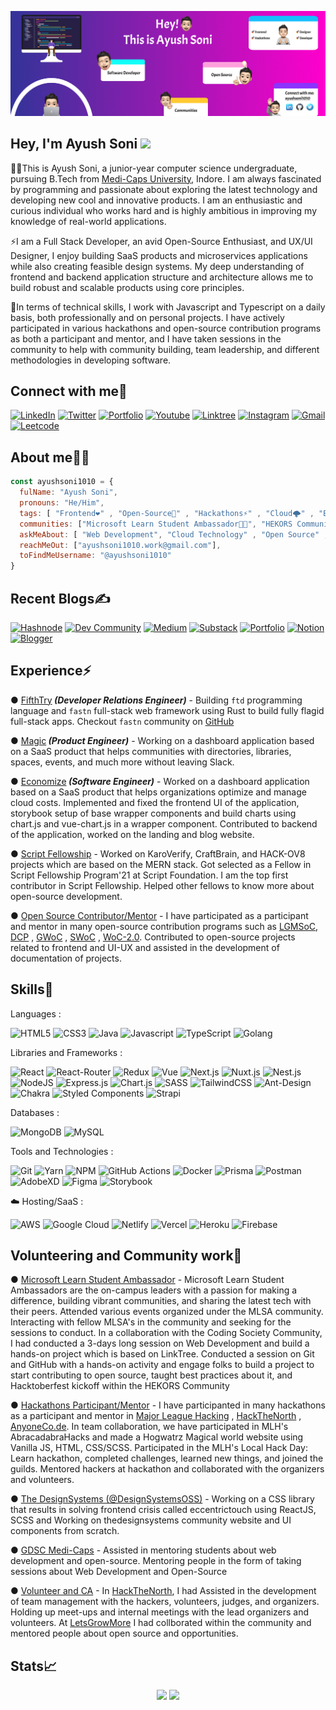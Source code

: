 ![image](./github-banner.png)
<h2 align="left">Hey, I'm Ayush Soni <img src="https://raw.githubusercontent.com/aemmadi/aemmadi/master/wave.gif" width="30"/></h2>

<p>👨‍🎓This is Ayush Soni, a junior-year computer science undergraduate, pursuing B.Tech from <a href="https://www.medicaps.ac.in/">Medi-Caps University</a>, Indore. I am always fascinated by programming and passionate about exploring the latest technology and developing new cool and innovative products. I am an enthusiastic and curious individual who works hard and is highly ambitious in improving my knowledge of real-world applications.
</p>

<p>⚡I am a Full Stack Developer, an avid Open-Source Enthusiast, and UX/UI Designer, I enjoy building SaaS products and microservices applications while also creating feasible design systems. My deep understanding of frontend and backend application structure and architecture allows me to build robust and scalable products using core principles.
</p>

<p>
🎯In terms of technical skills, I work with Javascript and Typescript on a daily basis, both professionally and on personal projects. I have actively participated in various hackathons and open-source contribution programs as both a participant and mentor, and I have taken sessions in the community to help with community building, team leadership, and different methodologies in developing software.
</p>


<h2 align="left">Connect with me🤝</h2>
<div align="left">
  <a href="https://linkedin.com/in/ayushsoni1010/" target="_blank"><img alt="LinkedIn" src="https://img.shields.io/badge/linkedin-%230077B5.svg?style=for-the-badge&logo=linkedin&logoColor=white"/></a>
  <a href="https://twitter.com/ayushsoni1010" target="_blank"><img alt="Twitter" src="https://img.shields.io/badge/Twitter-%231DA1F2.svg?style=for-the-badge&logo=Twitter&logoColor=white"/></a>
  <a href="https://ayushsoni1010.com" target="_blank"><img alt="Portfolio" src="https://img.shields.io/badge/Portfolio-%23000000.svg?style=for-the-badge&logo=firefox&logoColor=#FF7139"/></a>
  <a href="https://youtube.com/@ayushsoni1010" target="_blank"><img alt="Youtube" src="https://img.shields.io/badge/YouTube-%23FF0000.svg?style=for-the-badge&logo=YouTube&logoColor=white"/></a>
  <a href="https://linktr.ee/ayushsoni1010" target="_blank"><img alt="Linktree" src="https://img.shields.io/badge/linktree-1de9b6?style=for-the-badge&logo=linktree&logoColor=white"/></a>
  <a href="https://instagram.com/aayushsoni1010" target="_blank"><img alt="Instagram" src="https://img.shields.io/badge/Instagram-%23E4405F.svg?style=for-the-badge&logo=Instagram&logoColor=white"/></a>
  <a href="mailto:ayushsoni1010.work@gmail.com" target="_blank"><img alt="Gmail" src="https://img.shields.io/badge/Gmail-D14836?style=for-the-badge&logo=gmail&logoColor=white"/></a>
  <a href="https://leetcode.com/ayushsoni1010/" target="_blank"><img alt="Leetcode" src="https://img.shields.io/badge/LeetCode-000000?style=for-the-badge&logo=LeetCode&logoColor=#d16c06"/></a>
</div>

<h2 align="left">About me👨‍💻</h2>

```JavaScript
const ayushsoni1010 = {
  fulName: "Ayush Soni",
  pronouns: "He/Him",
  tags: [ "Frontend❤️" , "Open-Source🚀" , "Hackathons⚡" , "Cloud🌩️" , "Backend💡" , "Mentoring🙌" , "Communities🎯"],
  communities: ["Microsoft Learn Student Ambassador👨‍🎓", "HEKORS Community💜"],
  askMeAbout: [ "Web Development", "Cloud Technology" , "Open Source" , "API's" ],
  reachMeOut: ["ayushsoni1010.work@gmail.com"],
  toFindMeUsername: "@ayushsoni1010"
}
```

<h2 align="left">Recent Blogs✍️</h2>
<div align="left">
  <a href="https://hashnode.com/@ayushsoni1010" target="_blank"><img alt="Hashnode" src="https://img.shields.io/badge/Hashnode-2962FF?style=for-the-badge&logo=hashnode&logoColor=white"/></a>
  <a href="https://dev.to/ayushsoni1010" target="_blank"><img alt="Dev Community" src="https://img.shields.io/badge/dev.to-0A0A0A?style=for-the-badge&logo=dev.to&logoColor=white"/></a>
  <a href="https://medium.com/@ayushsoni1010" target="_blank"><img alt="Medium" src="https://img.shields.io/badge/Medium-12100E?style=for-the-badge&logo=medium&logoColor=white)"/></a>
  <a href="https://ayushsoni1010.substack.com/" target="_blank"><img alt="Substack" src="https://img.shields.io/badge/Substack-%23006f5c.svg?style=for-the-badge&logo=substack&logoColor=FF6719"/></a>	
  <a href="https://ayushsoni1010.com/blogs" target="_blank"><img alt="Portfolio" src="https://img.shields.io/badge/Portfolio-%23000000.svg?style=for-the-badge&logo=firefox&logoColor=#FF7139"/></a>
  <a href="https://www.notion.so/ayushsoni1010/Ayush-Soni-9c6e41ece1994828b3a342318e687447" target="_blank"><img alt="Notion" src="https://img.shields.io/badge/Notion-%23000000.svg?style=for-the-badge&logo=notion&logoColor=white"/></a>
  <a href="https://ayushsoni1010.blogspot.com/" target="_blank"><img alt="Blogger" src="https://img.shields.io/badge/Blogger-FF5722?style=for-the-badge&logo=blogger&logoColor=white"/></a>
</div>

<h2 align="left">Experience⚡</h2>
<p>● <a href="https://fastn.com">FifthTry</a><i><b> (Developer Relations Engineer)</b></i> - Building  <code>ftd</code> programming language and <code>fastn</code> full-stack web framework using Rust to build fully flagid full-stack apps. Checkout <code>fastn</code> community on <a href="https://github.com/fastn-stack">GitHub</a></p>

<p>● <a href="https://magic.app/">Magic</a><i><b> (Product Engineer)</b></i> - Working on a dashboard application based on a SaaS product that helps communities with directories, libraries, spaces, events, and much more without leaving Slack.</p>

<p>● <a href="https://www.economize.cloud/">Economize</a></a><i><b> (Software Engineer)</b></i> - Worked on a dashboard application based on a SaaS product that helps organizations optimize and manage cloud costs. Implemented and fixed the frontend UI of the application, storybook setup of base wrapper components and build charts using chart.js and vue-chart.js in a wrapper component. Contributed to backend of the application, worked on the landing and blog website.</p>

<p>● <a href="https://getsocialnow.co/">Script Fellowship</a> -  Worked on KaroVerify, CraftBrain, and HACK-OV8 projects which are based on the MERN stack. Got selected as a Fellow in Script Fellowship Program'21 at Script Foundation. I am the top first contributor in Script Fellowship. Helped other fellows to know more about open-source development.</p>

<p>● <a href="/">Open Source Contributor/Mentor</a> -  I have participated as a participant and mentor in many open-source contribution programs such as <a href="https://letsgrowmore.in/soc/">LGMSoC</a>, <a href="https://www.devincept.com/">DCP</a> , <a href="https://gwoc.girlscript.tech/">GWoC</a> , <a href="https://swoc.scriptindia.org/">SWoC</a> , <a href="https://gdsc-woc.tech/">WoC-2.0</a>. Contributed to open-source projects related to frontend and UI-UX and assisted in the development of documentation of projects. </p>


<h2 align="left">Skills🚀</h2>
<p>Languages :</p>
<div>
 <img alt="HTML5" src="https://img.shields.io/badge/html5-%23E34F26.svg?style=for-the-badge&logo=html5&logoColor=white" />
 <img alt="CSS3" src="https://img.shields.io/badge/css3-%231572B6.svg?style=for-the-badge&logo=css3&logoColor=white" />	
 <img alt="Java" src="https://img.shields.io/badge/java-%23ED8B00.svg?style=for-the-badge&logo=java&logoColor=white"/>
 <img alt="Javascript" src="https://img.shields.io/badge/javascript-%23323330.svg?style=for-the-badge&logo=javascript&logoColor=%23F7DF1E"/>	
 <img alt="TypeScript" src="https://img.shields.io/badge/typescript-%23007ACC.svg?style=for-the-badge&logo=typescript&logoColor=white"/>
 <img alt="Golang" src="https://img.shields.io/badge/go-%2300ADD8.svg?style=for-the-badge&logo=go&logoColor=white" />	
</div>

<p>Libraries and Frameworks :
<div>
 <img alt="React" src="https://img.shields.io/badge/react-%2320232a.svg?style=for-the-badge&logo=react&logoColor=%2361DAFB"/>
 <img alt="React-Router" src="https://img.shields.io/badge/React_Router-CA4245?style=for-the-badge&logo=react-router&logoColor=white"/>
 <img alt="Redux" src="https://img.shields.io/badge/redux-%23593d88.svg?style=for-the-badge&logo=redux&logoColor=white"/>	
 <img alt="Vue" src="https://img.shields.io/badge/vuejs-%2335495e.svg?style=for-the-badge&logo=vuedotjs&logoColor=%234FC08D"/>	
 <img alt="Next.js" src="https://img.shields.io/badge/Next-black?style=for-the-badge&logo=next.js&logoColor=white"/>
 <img alt="Nuxt.js" src="https://img.shields.io/badge/Nuxt-002E3B?style=for-the-badge&logo=nuxtdotjs&logoColor=#00DC82"/>	
 <img alt="Nest.js" src="https://img.shields.io/badge/nestjs-%23E0234E.svg?style=for-the-badge&logo=nestjs&logoColor=white"/>
 <img alt="NodeJS" src="https://img.shields.io/badge/node.js-6DA55F?style=for-the-badge&logo=node.js&logoColor=white"/>
 <img alt="Express.js" src="https://img.shields.io/badge/express.js-%23404d59.svg?style=for-the-badge&logo=express&logoColor=%2361DAFB"/>
 <img alt="Chart.js" src="https://img.shields.io/badge/chart.js-F5788D.svg?style=for-the-badge&logo=chart.js&logoColor=white"/>
 <img alt="SASS" src="https://img.shields.io/badge/SASS-hotpink.svg?style=for-the-badge&logo=SASS&logoColor=white"/>
 <img alt="TailwindCSS" src="https://img.shields.io/badge/tailwindcss-%2338B2AC.svg?style=for-the-badge&logo=tailwind-css&logoColor=white"/>
 <img alt="Ant-Design" src="https://img.shields.io/badge/-AntDesign-%230170FE?style=for-the-badge&logo=ant-design&logoColor=white"/>
 <img alt="Chakra" src="https://img.shields.io/badge/chakra-%234ED1C5.svg?style=for-the-badge&logo=chakraui&logoColor=white"/>
 <img alt="Styled Components" src="https://img.shields.io/badge/styled--components-DB7093?style=for-the-badge&logo=styled-components&logoColor=white"/>
 <img alt="Strapi" src="https://img.shields.io/badge/strapi-%232E7EEA.svg?style=for-the-badge&logo=strapi&logoColor=white"/>
</div>

<p>Databases :
<div>
 <img alt="MongoDB" src="https://img.shields.io/badge/MongoDB-%234ea94b.svg?style=for-the-badge&logo=mongodb&logoColor=white"/>
 <img alt="MySQL" src="https://img.shields.io/badge/mysql-%2300f.svg?style=for-the-badge&logo=mysql&logoColor=white"/>
</div>

<p>Tools and Technologies :</p>
<div>
 <img alt="Git" src="https://img.shields.io/badge/git-%23F05033.svg?style=for-the-badge&logo=git&logoColor=white"/>
 <img alt="Yarn" src="https://img.shields.io/badge/Yarn-2C8EBB?style=for-the-badge&logo=yarn&logoColor=white"/>	
 <img alt="NPM" src="https://img.shields.io/badge/NPM-%23000000.svg?style=for-the-badge&logo=npm&logoColor=white"/>
 <img alt="GitHub Actions" src="https://img.shields.io/badge/githubactions-%232671E5.svg?style=for-the-badge&logo=githubactions&logoColor=white"/>
 <img alt="Docker" src="https://img.shields.io/badge/docker-%230db7ed.svg?style=for-the-badge&logo=docker&logoColor=white"/>
 <img alt="Prisma" src="https://img.shields.io/badge/Prisma-3982CE?style=for-the-badge&logo=Prisma&logoColor=white"/>	
 <img alt="Postman" src="https://img.shields.io/badge/Postman-FF6C37?style=for-the-badge&logo=postman&logoColor=white"/>
 <img alt="AdobeXD" src="https://img.shields.io/badge/Adobe%20XD-470137?style=for-the-badge&logo=Adobe%20XD&logoColor=#FF61F6"/>
 <img alt="Figma" src="https://img.shields.io/badge/figma-%23F24E1E.svg?style=for-the-badge&logo=figma&logoColor=white"/>
 <img alt="Storybook" src="https://img.shields.io/badge/-Storybook-FF4785?style=for-the-badge&logo=storybook&logoColor=white"/>	
</div>
</p>

<p>☁️ Hosting/SaaS :</p>
<div>
 <img alt="AWS" src="https://img.shields.io/badge/AWS-%23FF9900.svg?style=for-the-badge&logo=amazon-aws&logoColor=white"/>
 <img alt="Google Cloud" src="https://img.shields.io/badge/GoogleCloud-%234285F4.svg?style=for-the-badge&logo=google-cloud&logoColor=white"/>	
 <img alt="Netlify" src="https://img.shields.io/badge/netlify-%23000000.svg?style=for-the-badge&logo=netlify&logoColor=#00C7B7"/>
 <img alt="Vercel" src="https://img.shields.io/badge/vercel-%23000000.svg?style=for-the-badge&logo=vercel&logoColor=white"/>
 <img alt="Heroku" src="https://img.shields.io/badge/heroku-%23430098.svg?style=for-the-badge&logo=heroku&logoColor=white"/>
 <img alt="Firebase" src="https://img.shields.io/badge/firebase-%23039BE5.svg?style=for-the-badge&logo=firebase"/>
</div>
</p>

<h2>Volunteering and Community work📣</h2>
<div>
	<p>● <a href="https://studentambassadors.microsoft.com/#">Microsoft Learn Student Ambassador</a> - Microsoft Learn Student Ambassadors are the on-campus leaders with a passion for making a difference, building vibrant communities, and sharing the latest tech with their peers. Attended various events organized under the MLSA community.
	Interacting with fellow MLSA's in the community and seeking for the sessions to conduct. In a collaboration with the Coding Society Community, I had conducted a 3-days long session on Web Development and build a hands-on project which is based on LinkTree.
Conducted a session on Git and GitHub with a hands-on activity and engage folks to build a project to start contributing to open source, taught best practices about it, and Hacktoberfest kickoff within the HEKORS Community
</p>
	<p>● <a href="/">Hackathons Participant/Mentor</a> - I have participanted in many hackathons as a participant and mentor in <a href="https://mlh.io/">Major League Hacking</a> , <a href="https://hackthenorth.com/">HackTheNorth</a> , <a href="https://hackacode.anyonecanco.de/">AnyoneCo.de</a>. In team collaboration, we have participated in MLH's AbracadabraHacks and made a Hogwatrz Magical world website using Vanilla JS, HTML, CSS/SCSS. Participated in the MLH's Local Hack Day: Learn hackathon, completed challenges, learned new things, and joined the guilds. Mentored hackers at hackathon and collaborated with the organizers and volunteers.
</p>	
	<p>● <a href="http://thedesignsystems.com/">The DesignSystems (@DesignSystemsOSS)</a> - Working on a CSS library that results in solving frontend crisis called eccentrictouch using ReactJS, SCSS and Working on thedesignsystems community website and UI components from scratch.</p>
	<p>● <a href="/https://gdsc.community.dev/medi-caps-university-indore/">GDSC Medi-Caps</a> - Assisted in mentoring students about web development and open-source. Mentoring people in the form of taking sessions about Web Development and Open-Source</p>
	<p>● <a href="/">Volunteer and CA</a> - In <a href="https://hackthenorth.com/">HackTheNorth</a>, I had Assisted in the development of team management with the hackers, volunteers, judges, and organizers. Holding up meet-ups and internal meetings with the lead organizers and volunteers. At <a href="https://letsgrowmore.in/soc/">LetsGrowMore</a> I had collborated within the community and mentored people about open source and opportunities.</p>
</div>
	


<div>
<h2>Stats📈</h2>	

<p align="center">
  <img width="48%" src="https://github-readme-stats.vercel.app/api?username=ayushsoni1010&show_icons=true&theme=tokyonight" />
  <img width="48%" src="https://github-readme-streak-stats.herokuapp.com/?user=ayushsoni1010&theme=tokyonight" />
</p>
</div>

